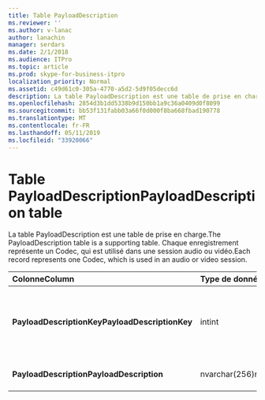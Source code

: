 ```yaml
---
title: Table PayloadDescription
ms.reviewer: ''
ms.author: v-lanac
author: lanachin
manager: serdars
ms.date: 2/1/2018
ms.audience: ITPro
ms.topic: article
ms.prod: skype-for-business-itpro
localization_priority: Normal
ms.assetid: c49d61c0-305a-4770-a5d2-5d9f05decc6d
description: La table PayloadDescription est une table de prise en charge. Chaque enregistrement représente un Codec, qui est utilisé dans une session audio ou vidéo.
ms.openlocfilehash: 2854d3b1dd5338b9d150bb1a9c36a0409d0f8099
ms.sourcegitcommit: bb53f131fabb03a66f0d000f8ba668fbad190778
ms.translationtype: MT
ms.contentlocale: fr-FR
ms.lasthandoff: 05/11/2019
ms.locfileid: "33920066"
---
```

# <a name="payloaddescription-table"></a><span data-ttu-id="1c243-104">Table PayloadDescription</span><span class="sxs-lookup"><span data-stu-id="1c243-104">PayloadDescription table</span></span>
 
<span data-ttu-id="1c243-105">La table PayloadDescription est une table de prise en charge.</span><span class="sxs-lookup"><span data-stu-id="1c243-105">The PayloadDescription table is a supporting table.</span></span> <span data-ttu-id="1c243-106">Chaque enregistrement représente un Codec, qui est utilisé dans une session audio ou vidéo.</span><span class="sxs-lookup"><span data-stu-id="1c243-106">Each record represents one Codec, which is used in an audio or video session.</span></span>
  
|<span data-ttu-id="1c243-107">**Colonne**</span><span class="sxs-lookup"><span data-stu-id="1c243-107">**Column**</span></span>|<span data-ttu-id="1c243-108">**Type de données**</span><span class="sxs-lookup"><span data-stu-id="1c243-108">**Data Type**</span></span>|<span data-ttu-id="1c243-109">**Clé/Index**</span><span class="sxs-lookup"><span data-stu-id="1c243-109">**Key/Index**</span></span>|<span data-ttu-id="1c243-110">**Détails**</span><span class="sxs-lookup"><span data-stu-id="1c243-110">**Details**</span></span>|
|:-----|:-----|:-----|:-----|
|<span data-ttu-id="1c243-111">**PayloadDescriptionKey**</span><span class="sxs-lookup"><span data-stu-id="1c243-111">**PayloadDescriptionKey**</span></span> <br/> |<span data-ttu-id="1c243-112">int</span><span class="sxs-lookup"><span data-stu-id="1c243-112">int</span></span>  <br/> |<span data-ttu-id="1c243-113">Principal</span><span class="sxs-lookup"><span data-stu-id="1c243-113">Primary</span></span>  <br/> |<span data-ttu-id="1c243-114">Numéro unique identifiant le Codec.</span><span class="sxs-lookup"><span data-stu-id="1c243-114">Unique number identifying the Codec.</span></span>  <br/> |
|<span data-ttu-id="1c243-115">**PayloadDescription**</span><span class="sxs-lookup"><span data-stu-id="1c243-115">**PayloadDescription**</span></span> <br/> |<span data-ttu-id="1c243-116">nvarchar(256)</span><span class="sxs-lookup"><span data-stu-id="1c243-116">nvarchar(256)</span></span>  <br/> |<span data-ttu-id="1c243-117">Unique</span><span class="sxs-lookup"><span data-stu-id="1c243-117">Unique</span></span>  <br/> |<span data-ttu-id="1c243-118">Nom du codec.</span><span class="sxs-lookup"><span data-stu-id="1c243-118">Codec name.</span></span>  <br/> |
   

